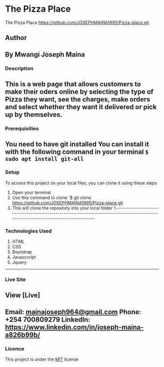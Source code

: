 # The Pizza Place
The Pizza Place https://github.com/JOSEPHMAINA1995/Pizza-place.git
## Author
By Mwangi Joseph Maina
-----------------------------------------------------------------------------------------------------------------------------------------
### Description
This is a web page that allows customers to make their oders online by selecting the type of Pizza they want, see the charges, make orders and select whether they want it delivered or pick up by themselves.
-------------------------------------------------------------------------------------------------------------------------------------------
### Prerequisities
You need to have git installed
You can install it with the following command in your terminal
`$ sudo apt install git-all`
------------------------------------------------------------------------------------------------------------------------------------------
### Setup
To access this project on your local files, you can clone it using these steps
1. Open your terminal
1. Use this command to clone `$ git clone
https://github.com/JOSEPHMAINA1995/Pizza-place.git
1. This will clone the repositoty into your local folder
1.-----------------------------------------------------------------------------------------------------------------------------------------
### Technologies Used
1. HTML
1. CSS
1. Bootstrap
1. Javasccript
1. Jquery
-------------------------------------------------------------------------------------------------------------------------------------------
### Live Site
View [Live] 
------------------------------------------------------------------------------------------------------------------------------------------
###
Email: mainajoseph964@gmail.com
Phone: +254 700809279
LinkedIn: https://www.linkedin.com/in/joseph-maina-a826b99b/
-------------------------------------------------------------------------------------------------------------------------------------------
### Licence
This project is under the  [MIT](license) license
